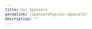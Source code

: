```yaml
---
title: Our Sponsors
permalink: /sponsorship/our-sponsors/
description: ""
---
```


<a href="https://www.youtube.com"><div class="my-image"></div></a>

